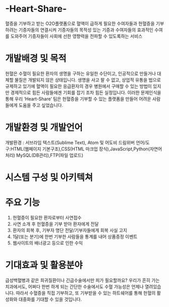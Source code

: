# -Heart-Share-
혈증을 기부하고 받는 O2O플랫폼으로 혈액이 급하게 필요한 수여자들과 헌혈증을 기부하려는 기증자들의 연결시켜 기증자들의 목적성 있는 기증과 수여자들의 효과적인 수여를 도와주어 기증자들이 사회에 선한 영향력을 전파할 수 있도록하는 서비스
# 개발배경 및 목적
헌혈은 수혈이 필요한 환자의 생명을 구하는 유일한 수단이고, 인공적으로 만들거나 대체할 물질은 개발되지 않은 상태입니다. 생명을 사고 팔 수 없고, 상업적 유통을 법으로 규제하고 있기에 혈액이 필요한 응급환자의 경우 병원에서 구매할 수 있는 방법이 있지만 경제적으로 힘든 사람들에겐 기회를 잡기 조차 힘든 실정입니다. 이러한 문제인식을 통해 우리 ‘Heart-Share’ 팀은 헌혈증을 기부할 수 있는 플랫폼을 만들어 어려운 사람들에게 도움을 주고 싶었습니다.
# 개발환경 및 개발언어
개발환경 : 서브라임 텍스트(Sublime Text), Atom 및 어도비 드림위버
언어/도구:HTML(웹페이지 기본구조),CSS(HTML 마크업 장식),JavaScript,Python(자연어 처리) MySQL(DB관리),FTP(파일 업로드)
# 시스템 구성 및 아키텍쳐

# 주요 기능
1) 헌혈증이 필요한 환자로부터 사연접수
2) 사연 소개 후 헌혈증을 기부 받아 환자에게 전달
3) 환자의 회복 후, 기부자 명단 전달/기부자들에게 회복 사실 고지
4) 1달(또는 분기)에 한번 기부한 사람들을 통계를 내어 상품증정 이벤트 
5) 웹사이트의 배너광고 등으로 인한 수익 
# 기대효과 및 활용분야
급성백혈병과 같은 희귀질환이나 긴급수술에서만 피가 필요할까요? 우리가 흔히 가는 치과에서도, 어쩌다 한번 하게 되는 간단한 수술에서도 수혈 가능성은 언제나 열려있습니다. 따라서 수혈증을 직접 기부하고, 또 기부받을 수 있는 하트쉐어를 통해 헌혈의 활성화와 대중화를 기대할 수 있을 것입니다.
